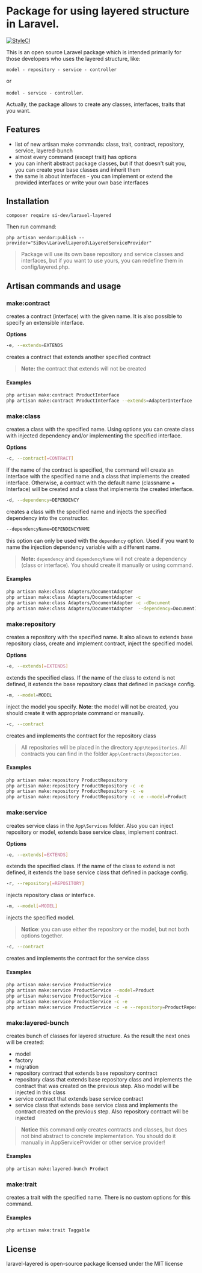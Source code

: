 # Package for using layered structure in Laravel.
[![StyleCI](https://github.styleci.io/repos/228944265/shield?branch=master)](https://github.styleci.io/repos/228944265)

This is an open source Laravel package which is intended primarily for those developers who uses the layered structure, like:

`model - repository - service - controller`

or

`model - service - controller`.

Actually, the package allows to create any classes, interfaces, traits that you want. 

## Features
- list of new artisan make commands: class, trait, contract, repository, service, layered-bunch
- almost every command (except trait) has options
- you can inherit abstract package classes, but if that doesn't suit you, you can create your base classes and inherit them
- the same is about interfaces - you can implement or extend the provided interfaces or write your own base interfaces

## Installation

```bash
composer require si-dev/laravel-layered
```

Then run command:  

`php artisan vendor:publish --provider="SiDev\LaravelLayered\LayeredServiceProvider"`

> Package will use its own base repository and service classes and interfaces, but if you want to use yours, you can redefine them in config/layered.php.

## Artisan commands and usage

### make:contract

creates a contract (interface) with the given name. It is also possible to specify an extensible interface.

**Options**

```bash
-e, --extends=EXTENDS
```
creates a contract that extends another specified contract

> **Note:** the contract that extends will not be created 

#### Examples

```bash
php artisan make:contract ProductInterface
php artisan make:contract ProductInterface --extends=AdapterInterface
```

### make:class

creates a class with the specified name. Using options you can create class with injected dependency and/or implementing the specified interface.

**Options**
```bash
-c, --contract[=CONTRACT]
```
If the name of the contract is specified, the command will create an interface with the specified name and a class that implements the created interface. Otherwise, a contract with the default name (classname + Interface) will be created and a class that implements the created interface. 

```bash
-d, --dependency=DEPENDENCY
```
creates a class with the specified name and injects the specified dependency into the constructor. 

```bash
--dependencyName=DEPENDENCYNAME
```
this option can only be used with the `dependency` option. Used if you want to name the injection dependency variable with a different name.

> **Note:** `dependency` and `dependencyName` will not create a dependency (class or interface). You should create it manually or using command.

#### Examples

```bash
php artisan make:class Adapters/DocumentAdapter
php artisan make:class Adapters/DocumentAdapter -c
php artisan make:class Adapters/DocumentAdapter -c -dDocument
php artisan make:class Adapters/DocumentAdapter  --dependency=DocumentInterface --dependencyName=document
```

### make:repository

creates a repository with the specified name. It also allows to extends base repository class, create and implement contract, inject the specified model.

**Options**

```bash
-e, --extends[=EXTENDS]
```

extends the specified class. If the name of the class to extend is not defined, it extends the base repository class that defined in package config.

```bash
-m, --model=MODEL
```

inject the model you specify. **Note**: the model will not be created, you should create it with appropriate command or manually.

```bash
-c, --contract
```

creates and implements the contract for the repository class

> All repositories will be placed in the directory `App\Repositories`. All contracts you can find in the folder `App\Contracts\Repositories`.

#### Examples

```bash
php artisan make:repository ProductRepository
php artisan make:repository ProductRepository -c -e
php artisan make:repository ProductRepository -c -e
php artisan make:repository ProductRepository -c -e --model=Product
```

### make:service

creates service class in the `App\Services` folder. Also you can inject repository or model, extends base service class, implement contract.

**Options**

```bash
-e, --extends[=EXTENDS]
```

extends the specified class. If the name of the class to extend is not defined, it extends the base service class that defined in package config.

```bash
-r, --repository[=REPOSITORY]
```

injects repository class or interface. 

```bash
-m, --model[=MODEL]
```

injects the specified model.

> **Notice**: you can use either the repository or the model, but not both options together. 

```bash
-c, --contract
```

creates and implements the contract for the service class

#### Examples

```bash
php artisan make:service ProductService
php artisan make:service ProductService --model=Product
php artisan make:service ProductService -c
php artisan make:service ProductService -c -e
php artisan make:service ProductService -c -e --repository=ProductRepository
```

### make:layered-bunch

creates bunch of classes for layered structure. As the result the next ones will be created:
- model
- factory
- migration
- repository contract that extends base repository contract
- repository class that extends base repository class and implements the contract that was created on the previous step. Also model will be injected in this class
- service contract that extends base service contract
- service class that extends base service class and implements the contract created on the previous step. Also repository contract will be injected

> **Notice** this command only creates contracts and classes, but does not bind abstract to concrete implementation. You should do it manually in AppServiceProvider or other service provider!

#### Examples

```bash
php artisan make:layered-bunch Product
```

### make:trait

creates a trait with the specified name. There is no custom options for this command. 

#### Examples

```bash
php artisan make:trait Taggable
```


## License

laravel-layered is open-source package licensed under the MIT license

